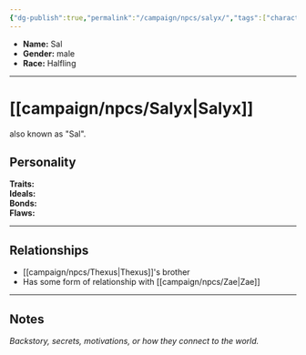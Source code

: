 ```yaml
---
{"dg-publish":true,"permalink":"/campaign/npcs/salyx/","tags":["character","npc"],"noteIcon":"","created":"2025-10-26T09:48:28.084-07:00","updated":"2025-10-27T16:38:31.015-07:00"}
---
```



<p><span><ul>
<li dir="auto"><strong>Name:</strong> Sal</li>
<li dir="auto"><strong>Gender:</strong> male</li>
<li dir="auto"><strong>Race:</strong> Halfling</li>
</ul></span></p>

---

# [[campaign/npcs/Salyx\|Salyx]]
also known as "Sal". 
## Personality
**Traits:**  
**Ideals:**  
**Bonds:**  
**Flaws:**  

---

## Relationships
- [[campaign/npcs/Thexus\|Thexus]]'s brother
- Has some form of relationship with [[campaign/npcs/Zae\|Zae]] 

---

## Notes
*Backstory, secrets, motivations, or how they connect to the world.*